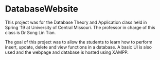 # DatabaseWebsite

This project was for the Database Theory and Application class held in Spring '19 at University of Central Missouri.
The professor in charge of this class is Dr Song Lin Tian. 

The goal of this project was to allow the students to learn how to perform insert, update, delete and view functions in a database. 
A basic UI is also used and the webpage and database is hosted using XAMPP. 
